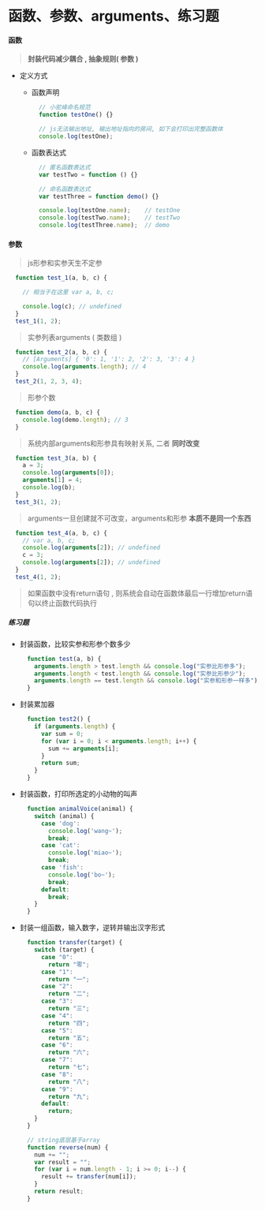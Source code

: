 # 函数、参数、arguments、练习题

#### 函数

> **封装代码减少耦合 , 抽象规则( 参数 )**

- 定义方式

  - 函数声明

    ```js
      // 小驼峰命名规范
      function testOne() {}

      // js无法输出地址, 输出地址指向的房间, 如下会打印出完整函数体
      console.log(testOne);
    ```

  - 函数表达式

    ```js
      // 匿名函数表达式
      var testTwo = function () {} 

      // 命名函数表达式
      var testThree = function demo() {} 

      console.log(testOne.name);    // testOne
      console.log(testTwo.name);    // testTwo
      console.log(testThree.name);  // demo
    ```

#### 参数

> js形参和实参天生不定参

```js
  function test_1(a, b, c) {

    // 相当于在这里 var a, b, c;

    console.log(c); // undefined
  }
  test_1(1, 2);
```

> 实参列表arguments ( 类数组 )

```js
  function test_2(a, b, c) {
    // [Arguments] { '0': 1, '1': 2, '2': 3, '3': 4 }
    console.log(arguments.length); // 4
  }
  test_2(1, 2, 3, 4);
```

>形参个数

```js
  function demo(a, b, c) {
    console.log(demo.length); // 3
  }
```

> 系统内部arguments和形参具有映射关系, 二者 **同时改变**

```js
  function test_3(a, b) {
    a = 3;
    console.log(arguments[0]);
    arguments[1] = 4;
    console.log(b);
  }
  test_3(1, 2);
```

> arguments一旦创建就不可改变，arguments和形参 **本质不是同一个东西**

```js
  function test_4(a, b, c) {
    // var a, b, c;
    console.log(arguments[2]); // undefined
    c = 3;
    console.log(arguments[2]); // undefined
  }
  test_4(1, 2);
```

> 如果函数中没有return语句 , 则系统会自动在函数体最后一行增加return语句以终止函数代码执行

##### 练习题

- 封装函数，比较实参和形参个数多少

  ```js
    function test(a, b) {
      arguments.length > test.length && console.log("实参比形参多");
      arguments.length < test.length && console.log("实参比形参少");
      arguments.length == test.length && console.log("实参和形参一样多");
    }
  ```

- 封装累加器

  ```js
    function test2() {
      if (arguments.length) {
        var sum = 0;
        for (var i = 0; i < arguments.length; i++) {
          sum += arguments[i];
        }
        return sum;
      }
    }
  ```

- 封装函数，打印所选定的小动物的叫声

  ```js
    function animalVoice(animal) {
      switch (animal) {
        case 'dog':
          console.log('wang~');
          break;
        case 'cat':
          console.log('miao~');
          break;
        case 'fish':
          console.log('bo~');
          break;
        default:
          break;
      }
    }
  ```

- 封装一组函数，输入数字，逆转并输出汉字形式

  ```js
    function transfer(target) {
      switch (target) {
        case "0":
          return "零";
        case "1":
          return "一";
        case "2":
          return "二";
        case "3":
          return "三";
        case "4":
          return "四";
        case "5":
          return "五";
        case "6":
          return "六";
        case "7":
          return "七";
        case "8":
          return "八";
        case "9":
          return "九";
        default:
          return;
      }
    }
  ```
  ```js
    // string底层基于array
    function reverse(num) {
      num += ""; 
      var result = "";
      for (var i = num.length - 1; i >= 0; i--) {
        result += transfer(num[i]);
      }
      return result;
    }
  ```
